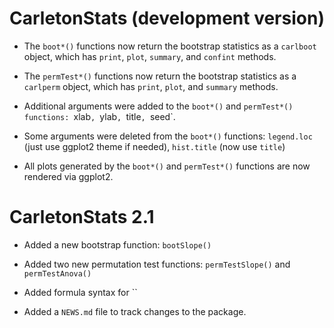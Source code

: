 # CarletonStats (development version)

* The `boot*()` functions now return the bootstrap statistics as a `carlboot` object, which has `print`, `plot`, `summary`, and `confint` methods.

* The `permTest*()` functions now return the bootstrap statistics as a `carlperm` object, which has `print`, `plot`, and `summary` methods.

* Additional arguments were added to the `boot*()` and `permTest*() functions: `xlab`, `ylab`, `title`, `seed`.

* Some arguments were deleted from the `boot*()` functions: `legend.loc` (just use ggplot2 theme if needed), `hist.title` (now use `title`)

* All plots generated by the `boot*()` and `permTest*()` functions are now rendered via ggplot2.

# CarletonStats 2.1

* Added a new bootstrap function: `bootSlope()`

* Added two new permutation test functions: `permTestSlope()` and `permTestAnova()`

* Added formula syntax for ``

* Added a `NEWS.md` file to track changes to the package.
